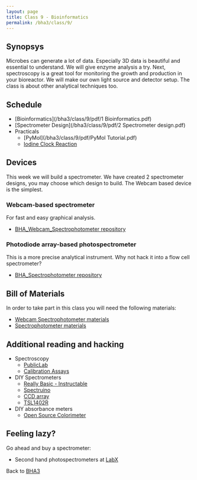 ```yaml
---
layout: page
title: Class 9 - Bioinformatics
permalink: /bha3/class/9/
---
```


## Synopsys

Microbes can generate a lot of data. Especially 3D data is beautiful and essential to understand. We will give enzyme analysis a try. Next, spectroscopy is a great tool for monitoring the growth and production in your bioreactor. We will make our own light source and detector setup. The class is about other analytical techniques too.

## Schedule

* [Bioinformatics](/bha3/class/9/pdf/1 Bioinformatics.pdf)
* [Spectrometer Design](/bha3/class/9/pdf/2 Spectrometer design.pdf)
* Practicals
  * [PyMol](/bha3/class/9/pdf/PyMol Tutorial.pdf)
  * [Iodine Clock Reaction](/bha3/class/9/iodine-clock-reaction/)

## Devices

This week we will build a spectrometer. We have created 2 spectrometer designs, you may choose which design to build. The Webcam based device is the simplest.

### Webcam-based spectrometer

For fast and easy graphical analysis.

* [BHA_Webcam_Spectrophotometer repository](https://github.com/BioHackAcademy/BHA_Webcam_Spectrophotometer)

### Photodiode array-based photospectrometer

This is a more precise analytical instrument. Why not hack it into a flow cell spectrometer?

* [BHA_Spectrophotometer repository](https://github.com/BioHackAcademy/BHA_Spectrophotometer)

## Bill of Materials

In order to take part in this class you will need the following materials:

* [Webcam Spectrophotometer materials](https://github.com/BioHackAcademy/BHA_Webcam_Spectrophotometer)
* [Spectrophotometer materials](https://github.com/BioHackAcademy/BHA_Spectrophotometer)

## Additional reading and hacking

* Spectroscopy
  * [PublicLab](http://publiclab.org/wiki/spectrometer)
  * [Calibration Assays](http://www.iorodeo.com/colorimeter/assays)
* DIY Spectrometers
  * [Really Basic - Instructable](http://www.instructables.com/id/DIY-Spectroscope/)
  * [Spectruino](http://myspectral.com/)
  * [CCD array](http://publiclab.org/notes/bhickman/10-12-2013/ccd-diodearray-spectrometer)
  * [TSL1402R](http://playground.arduino.cc/Main/TSL1402R)
* DIY absorbance meters
  * [Open Source Colorimeter](http://www.appropedia.org/Open-source_colorimeter)

## Feeling lazy?

Go ahead and buy a spectrometer:

* Second hand photospectrometers at [LabX](http://www.labx.com/spectrophotometer-uv-vis-fluor) 

Back to [BHA3](/bha3/)